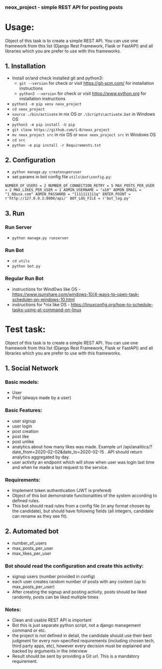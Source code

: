 ### neox_project - simple REST API for posting posts

# Usage:

Object of this task is to create a simple REST API. You can use one framework from this list (Django Rest Framework, Flask or FastAPI) and all libraries which you are prefer to use with this frameworks.

## 1. Installation

- Install or/and check installed git and python3:
  - `git --version` for check or visit https://git-scm.com/ for installation instructions 
  - `python3 --version` for check or visit https://www.python.org for installation instructions
- `python3 -m pip venv neox_project`
- `cd neox_project`
- `source ./bin/activate` in nix OS or `.\Scripts\activate.bat` in Windows OS
- `python3 -m pip install -U pip`
- `git clone https://github.com/1-0/neox_project`
- `mv neox_project src` in nix OS or `move neox_project src` in Windows OS
- `cd src`
- `python -m pip install -r Requirements.txt`

## 2. Configuration

- `python manage.py createsuperuser`
- set params in bot config file `utils\bot\config.py`:

`
NUMBER_OF_USERS = 2
NUMBER_OF_CONNECTION_RETRY = 5
MAX_POSTS_PER_USER = 2
MAX_LIKES_PER_USER = 2
ADMIN_USERNAME = "a10"
ADMIN_EMAIL = "1_0@usa.com"
ADMIN_PASSWORD = "1111111111q"
ENTER_POINT = r'http://127.0.0.1:8000/api/'
BOT_LOG_FILE = r'bot_log.py'
`

## 3. Run

### Run Server

- `python manage.py runserver`

### Run Bot

- `cd utils`
- `python bot.py`

### Regular Run Bot

- instructions for Wind0ws like OS - https://www.isunshare.com/windows-10/4-ways-to-open-task-scheduler-on-windows-10.html
- instructions for *nix like OS - https://linuxconfig.org/how-to-schedule-tasks-using-at-command-on-linux


# Test task:

Object of this task is to create a simple REST API. You can use one framework from this list (Django Rest Framework, Flask or FastAPI) and all libraries which you are prefer to use with this frameworks.

## 1. Social Network

### Basic models:

- User
- Post (always made by a user)

### Basic Features:

- user signup
- user login
- post creation
- post like
- post unlike
- analytics about how many likes was made. Example url /api/analitics/?date_from=2020-02-02&date_to=2020-02-15 . API should return analytics aggregated by day.
- user activity an endpoint which will show when user was login last time and when he made a last request to the service.

### Requirements:

- Implement token authentication (JWT is prefered)
- Object of this bot demonstrate functionalities of the system according to defined rules.
- This bot should read rules from a config file (in any format chosen by the candidate), but should have following fields (all integers, candidate can rename as they see fit).

## 2. Automated bot

- number_of_users
- max_posts_per_user
- max_likes_per_user

### Bot should read the configuration and create this activity:
- signup users (number provided in config)
- each user creates random number of posts with any content (up to
max_posts_per_user)
- After creating the signup and posting activity, posts should be liked randomly, posts
can be liked multiple times

### Notes:
- Clean and usable REST API is important
- Bot this is just separate python script, not a django management command or etc.
- the project is not defined in detail, the candidate should use their best judgment for every non-specified requirements (including chosen tech, third party apps, etc), however every decision must be explained and backed by arguments in the interview
- Result should be sent by providing a Git url. This is a mandatory requirement.
